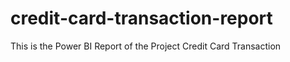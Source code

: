 # credit-card-transaction-report
This is the Power BI Report of the Project Credit Card Transaction
